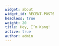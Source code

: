 ```yaml
---
widget: about
widget_id: RECENT-POSTS
headless: true
weight: 20
title: Hey, I’m Kang!
active: true
author: admin
---
```

